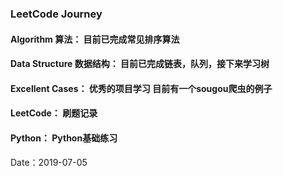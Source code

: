 ### LeetCode Journey

#### Algorithm 算法： 目前已完成常见排序算法
#### Data Structure 数据结构： 目前已完成链表，队列，接下来学习树
#### Excellent Cases： 优秀的项目学习 目前有一个sougou爬虫的例子
#### LeetCode： 刷题记录
#### Python： Python基础练习

Date：2019-07-05
